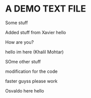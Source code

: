 # A DEMO TEXT FILE

Some stuff

Added stuff from Xavier
hello 


How are you?

hello im here (Khalil Mohtar)

SOme other stuff

modification for the code

faster guyss
please work

Osvaldo here hello

